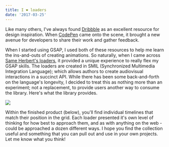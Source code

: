 ```yaml
---
title: I ❤️ loaders
date: '2017-03-25'
---
```


Like many others, I've always found [Dribbble](http://dribbble.com) as an excellent resource for design inspiration. When [CodePen](http://codepen.io) came onto the scene, it brought a new avenue for developers to share their work and gather feedback.

When I started using GSAP, I used both of these resources to help me learn the ins-and-outs of creating animations. So naturally, when I came across [Same Herbert's loaders](https://github.com/SamHerbert/SVG-Loaders), it provided a unique experience to really flex my GSAP skills. The loaders are created in SMIL (Synchronized Multimedia Integration Language); which allows authors to create audiovisual interactions in a succinct API. While there has been some back-and-forth on the language's longevity, I decided to treat this as nothing more than an experiment; not a replacement, to provide users another way to consume the library. Here's what the library provides.

![](/uploads/i-❤️-loaders--loaders.gif)

Within the finished product (below), you'll find individual timelines that match their position in the grid. Each loader presented it's own level of thinking for how best to approach them, and as with anything on the web - could be approached a dozen different ways. I hope you find the collection useful and something that you can pull out and use in your own projects. Let me know what you think!

<CodePen user="zslabs" pen="YwygoQ" />
